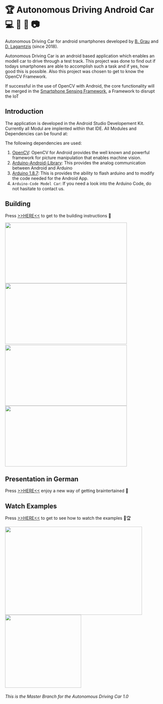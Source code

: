 # 🏆 Autonomous Driving Android Car 💻 📱 🚗 📷 #
Autonomous Driving Car for android smartphones developed by [B. Grau](https://github.com/CrazyBene) and [D. Lagamtzis](https://github.com/DimiHMC) (since 2018).

Autonomous Driving Car is an android based application which enables an modell car to drive through a test track.
This project was done to find out if todays smartphones are able to accomplish such a task and if yes, how good this is possible. Also this project was chosen to get to know the OpenCV Framework.

If successful in the use of OpenCV with Android, the core functionality will be merged in the [Smartphone Sensing Framework](https://github.com/MrDio/Smartphone-Sensing-Framework), a Framework to disrupt the IoT

## Introduction ##
The application is developed in the Android Studio Developement Kit. Currently all Modul are implented within that IDE.
All Modules and Dependencies can be found at: 

The following dependencies are used:
1. [OpenCV](https://opencv.org/platforms/android/): OpenCV for Android provides the well known and powerful framework for picture manipulation that enables machine vision. 
2. [Arduino-Android-Library](https://github.com/OmarAflak/Arduino-Library/): This provides the analog communication between Android and Arduino
3. [Arduino 1.8.7](https://www.arduino.cc/en/Main/Software): This is provides the ability to flash arduino and to modify the code needed for the Android App.
4. `Arduino-Code Model Car`: If you need a look into the Arduino Code, do not hasitate to contact us.

## Building #
Press [>>HERE<<](https://github.com/DimiHMC/AndroidMachineVisionCar/wiki/Building) to get to the building instructions 🔗 

<img src="https://github.com/DimiHMC/AndroidMachineVisionCar/blob/master/assets/video/track+smartphone.mp4.gif" width="400" height="200"><img>  <img src="https://github.com/DimiHMC/AndroidMachineVisionCar/blob/master/assets/video/video_sample1.mp4.gif" width="400" height="200"><img>
<img><img src="https://github.com/DimiHMC/AndroidMachineVisionCar/blob/master/assets/video/video_sample2.gif" width="400" height="200"><img>  <img src="https://github.com/DimiHMC/AndroidMachineVisionCar/blob/master/assets/video/video_sample3.gif" width="400" height="200">

## Presentation in German

Press [>>HERE<<](https://gitpitch.com/DimiHMC/AndroidMachineVisionCar/master) enjoy a new way of getting braintertained 💯

## Watch Examples

Press [>>HERE<<](https://github.com/DimiHMC/AndroidMachineVisionCar/wiki/Execute-Example) to get to see how to watch the examples 🚗🏆

<img src="https://github.com/DimiHMC/AndroidMachineVisionCar/blob/master/assets/Cropped%20Car.png" width="450" height="290"><img src="https://github.com/DimiHMC/AndroidMachineVisionCar/blob/master/assets/arduino%20front.png" width="250" height="240">

###### This is the Master Branch for the Autonomous Driving Car 1.0
